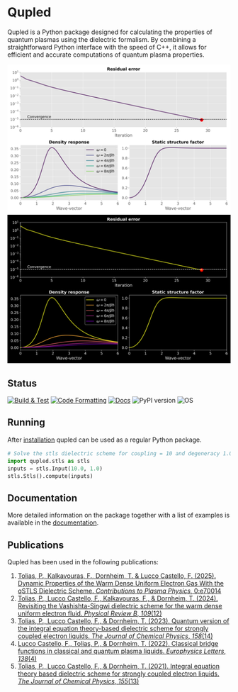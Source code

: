 # Qupled

Qupled is a Python package designed for calculating the properties of quantum plasmas using the dielectric formalism. By combining a straightforward Python interface with the speed of C++, it allows for efficient and accurate computations of quantum plasma properties.

![](https://github.com/fedluc/qupled/blob/master/examples/readme/qupled_animation_light.svg#gh-light-mode-only)
![](https://github.com/fedluc/qupled/blob/master/examples/readme/qupled_animation_dark.svg#gh-dark-mode-only)

## Status
[![Build & Test](https://github.com/fedluc/qupled/actions/workflows/build-and-test.yml/badge.svg)](https://github.com/fedluc/qupled/actions/workflows/build-and-test.yml)
[![Code Formatting](https://github.com/fedluc/qupled/actions/workflows/formatting.yml/badge.svg)](https://github.com/fedluc/qupled/actions/workflows/formatting.yml)
[![Docs](https://img.shields.io/readthedocs/qupled/latest.svg?color=blue&style=flat)](https://qupled.readthedocs.io/en/latest/)
![PyPI version](https://img.shields.io/pypi/v/qupled.svg?color=blue&label=PyPI&style=flat)
![OS](https://img.shields.io/badge/OS-macOS%20%7C%20Linux-blue?style=flat)


## Running 

After [installation](https://qupled.readthedocs.io/en/latest/introduction.html#installing-qupled) qupled can be used as a regular Python package.

```python
# Solve the stls dielectric scheme for coupling = 10 and degeneracy 1.0
import qupled.stls as stls
inputs = stls.Input(10.0, 1.0)
stls.Stls().compute(inputs)
```

## Documentation

More detailed information on the package together with a list of examples is available in the [documentation](http://qupled.readthedocs.io/).

## Publications

Qupled has been used in the following publications:

<ol>
  <li>
   <a href="https://onlinelibrary.wiley.com/doi/10.1002/ctpp.70014">Tolias, P., Kalkavouras, F., Dornheim, T.  &#38; Lucco Castello, F. (2025). Dynamic Properties of the Warm Dense Uniform Electron Gas With the qSTLS Dielectric Scheme. <i>Contributions to Plasma Physics</i>, 0:e70014</a>
  </li>
  <li>
    <a href="https://journals.aps.org/prb/abstract/10.1103/PhysRevB.109.125134">Tolias, P., Lucco Castello, F., Kalkavouras, F., &#38; Dornheim, T. (2024). Revisiting the Vashishta-Singwi dielectric scheme for the warm dense uniform electron fluid. <i>Physical Review B</i>, <i>109</i>(12)</a>
  </li>
  <li>
    <a href="https://pubs.aip.org/aip/jcp/article/158/14/141102/2877795/Quantum-version-of-the-integral-equation-theory">Tolias, P., Lucco Castello, F., &#38; Dornheim, T. (2023). Quantum version of the integral equation theory-based dielectric scheme for strongly coupled electron liquids. <i>The Journal of Chemical Physics</i>, <i>158</i>(14)</a>
  </li>
  <li>
    <a href="https://iopscience.iop.org/article/10.1209/0295-5075/ac7166/meta">Lucco Castello, F., Tolias, P., &#38; Dornheim, T. (2022). Classical bridge functions in classical and quantum plasma liquids. <i>Europhysics Letters</i>, <i>138</i>(4)</a>
  </li>
  <li>
    <a href="https://pubs.aip.org/aip/jcp/article/155/13/134115/353165/Integral-equation-theory-based-dielectric-scheme">Tolias, P., Lucco Castello, F., &#38; Dornheim, T. (2021). Integral equation theory based dielectric scheme for strongly coupled electron liquids. <i>The Journal of Chemical Physics</i>, <i>155</i>(13)</a>
  </li>
</ol>
